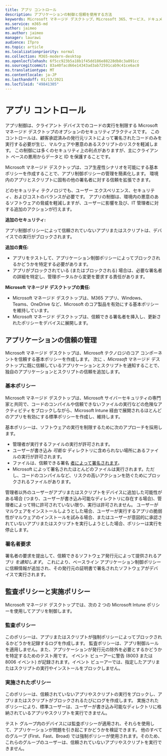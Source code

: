 ```yaml
---
title: アプリ コントロール
description: アプリケーションの制御と信頼を使用する方法
keywords: Microsoft マネージド デスクトップ、Microsoft 365、サービス、ドキュメント
ms.service: m365-md
author: jaimeo
ms.author: jaimeo
manager: laurawi
audience: ITpro
ms.topic: article
ms.localizationpriority: normal
ms.collection: M365-modern-desktop
ms.openlocfilehash: 6f5cc923b5a18b1f45dd186e88228db8c3a891cc
ms.sourcegitcommit: 83a40facd66e14343ad3ab72591cab9c41ce6ac0
ms.translationtype: MT
ms.contentlocale: ja-JP
ms.lasthandoff: 01/13/2021
ms.locfileid: "49841305"
---
```

# <a name="app-control"></a>アプリ コントロール

アプリ制御は、クライアント デバイスでのコードの実行を制限する Microsoft マネージド デスクトップのオプションのセキュリティプラクティスです。 このコントロールは、顧客承認済みの発行元リストによって署名されたコードのみを実行する必要が生じ、マルウェアや悪意のあるスクリプトのリスクを軽減します。 この制御には多くのセキュリティ上の利点がありますが、主にクライアント ベースの悪用からデータと ID を保護することです。

Microsoft マネージド デスクトップは、コア生産性シナリオを可能にする基本ポリシーを作成することで、アプリ制御ポリシーの管理を簡素化します。 環境内のアプリとスクリプトに固有の他の署名者に対する信頼を拡張できます。 


どのセキュリティ テクノロジでも、ユーザー エクスペリエンス、セキュリティ、およびコストのバランスが必要です。 アプリの制御は、環境内の悪意のあるソフトウェアの脅威を軽減しますが、ユーザーに影響を及び、IT 管理者に対する追加のアクションが行えます。

**追加のセキュリティ:**

アプリ制御ポリシーによって信頼されていないアプリまたはスクリプトは、デバイスでの実行がブロックされます。

**追加の責任:**

- アプリをテストして、アプリケーション制御ポリシーによってブロックされるかどうかを特定する必要があります。
- アプリがブロックされている (またはブロックされる) 場合は、必要な署名者の詳細を特定し、管理ポータルから変更を要求する責任があります。

**Microsoft マネージド デスクトップの責任:**

- Microsoft マネージド デスクトップは、M365 アプリ、Windows、Teams、OneDrive など、Microsoft のコア製品を有効にする基本ポリシーを維持しています。
- Microsoft マネージド デスクトップは、信頼できる署名者を挿入し、更新されたポリシーをデバイスに展開します。


## <a name="managing-trust-in-applications"></a>アプリケーションの信頼の管理

Microsoft マネージド デスクトップは、Microsoft テクノロジのコア コンポーネントを信頼する基本ポリシーを作成します。 次に *、Microsoft* マネージド デスクトップに既に信頼しているアプリケーションとスクリプトを通知することで、独自のアプリケーションとスクリプトの信頼を追加します。

### <a name="base-policy"></a>基本ポリシー

Microsoft マネージド デスクトップは、Microsoft サイバーセキュリティの専門家と共同で、コードのコンパイルや信頼できないファイルの実行などの危険なアクティビティをブロックしながら、Microsoft Intune 経由で展開されるほとんどのアプリを有効にする標準ポリシーを作成し、維持します。

基本ポリシーは、ソフトウェアの実行を制限するために次のアプローチを採用します。

- 管理者が実行するファイルの実行が許可されます。
- ユーザーが書き込み *可能な* ディレクトリに含められない場所にあるファイルの実行が許可されます。
- ファイルは、信頼できる署名 [者によって署名されます](#signer-requests)。
- Microsoft によって署名されたほとんどのファイルは実行されます。ただし、コードのコンパイルなど、リスクの高いアクションを防ぐためにブロックされるファイルがあります。


管理者以外のユーザーがアプリまたはスクリプトをデバイスに追加した可能性がある場合 (つまり、ユーザーが書き込み可能なディレクトリに存在する場合)、管理者によって特に許可されていない限り、実行は許可されません。 ユーザーがマルウェアをインストールしようとした場合、ユーザーが実行するアプリの脆弱性がマルウェアのインストールを試みる場合、またはユーザーが意図的に承認されていないアプリまたはスクリプトを実行しようとした場合、ポリシーは実行を停止します。

### <a name="signer-requests"></a>署名者要求

署名者の要求を提出して、信頼できるソフトウェア発行元によって提供されるアプリ *を通知します*。 これにより、ベースライン アプリケーション制御ポリシーに信頼情報が追加され、その発行元の証明書で署名されたソフトウェアがデバイスで実行されます。

## <a name="audit-and-enforced-policies"></a>監査ポリシーと実施ポリシー

Microsoft マネージド デスクトップでは、次の 2 つの Microsoft Intune ポリシーを使用してアプリを制御します。

### <a name="audit-policy"></a>監査ポリシー
このポリシーは、アプリまたはスクリプトが強制ポリシーによってブロックされるかどうかを記録するログを作成します。 監査ポリシーは、アプリ制御ルールを適用しません。また、アプリケーションが発行元の除外を必要とするかどうかを特定するためのテスト用です。 イベント ビューアーに警告 (8003 または 8006 イベント) が記録されます。イベント ビューアーでは、指定したアプリまたはスクリプトの実行やインストールをブロックしません。

### <a name="enforced-policy"></a>実施されたポリシー
このポリシーは、信頼されていないアプリやスクリプトの実行をブロックし、アプリまたはスクリプトがブロックされるたびにログを作成します。 実施されたポリシーにより、標準ユーザーは、ユーザーが書き込み可能なディレクトリに格納されているアプリやスクリプトを実行できません。

テスト グループ内のデバイスには監査ポリシーが適用され、それらを使用して、アプリケーションが問題を引き起こすかどうかを検証できます。 他のすべてのグループ (First、Fast、Broad) では強制ポリシーが使用されます。そのため、これらのグループのユーザーは、信頼されていないアプリやスクリプトを実行できません。








